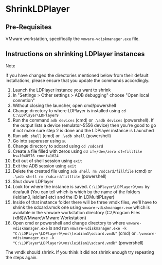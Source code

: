 # ShrinkLDPlayer

## Pre-Requisites

VMware workstation, specifically the ```vmware-vdiskmanager.exe``` file.

## Instructions on shrinking LDPlayer instances

> [!NOTE]
> If you have changed the directories mentioned below from their default installations, please ensure that you update the commands accordingly.

1. Launch the LDPlayer instance you want to shrink
2. In "Settings > Other settings > ADB debugging" choose "Open local connetion"
3. Without closing the launcher, open cmd/powershell
4. Change directory to where LDPlayer is installed using ```cd C:\LDPlayer\LDPlayer9```
5. Run the command ```adb devices``` (cmd) or ```.\adb devices``` (powershell). If the output lists a device (emulator-5556   device) then you're good to go if not make sure step 2 is done and the LDPlayer instance is Launched
6. Run ```adb shell``` (cmd) or ```.\adb shell``` (powershell)
7. Go into superuser using ```su```
8. Change directory to sdcard using ```cd /sdcard```
9. Create a file filled with zeros using ```dd if=/dev/zero of=fillfile bs=1048576 count=1024```
10. Exit out of shell session using ```exit```
11. Exit the ADB session using ```exit```
12. Delete the created file using ```adb shell rm /sdcard/fillfile``` (cmd) or ```.\adb shell rm /sdcard/fillfile``` (powershell)
13. Shut down LDPlayer
14. Look for where the instance is saved. ```C:\LDPlayer\LDPlayer9\vms``` by deafault (You can tell which is which by the name of the folders (leidian0, leidian1 etc) and the ID in LDMultiPLayer)
15. Inside of that instance folder there will be three vmdk files, we'll have to shrink the sdcard.vmdk one using ```vmware-vdiskmanager.exe``` which is available in the vmware workstation directory (C:\Program Files (x86)\VMware\VMware Workstation)
16. Open cmd or powershell and change directory to where ```vmware-vdiskmanager.exe``` is and run ```vmware-vdiskmanager.exe -k "C:\LDPlayer\LDPlayer9\vms\leidian1\sdcard.vmdk"``` (cmd) or ```.\vmware-vdiskmanager.exe -k "C:\LDPlayer\LDPlayer9\vms\leidian1\sdcard.vmdk"``` (powershell)

The vmdk should shrink. If you think it did not shrink enough try repeating the steps again.
